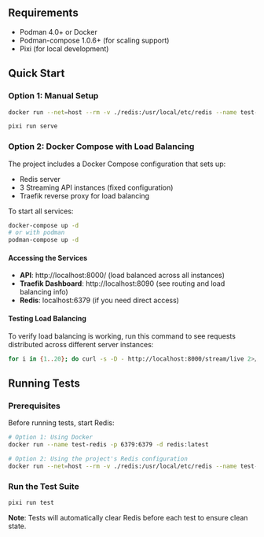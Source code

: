 ## Requirements

- Podman 4.0+ or Docker
- Podman-compose 1.0.6+ (for scaling support)
- Pixi (for local development)

## Quick Start

### Option 1: Manual Setup

```sh
docker run --net=host --rm -v ./redis:/usr/local/etc/redis --name test-redis redis redis-server /usr/local/etc/redis/redis.conf

pixi run serve
```

### Option 2: Docker Compose with Load Balancing

The project includes a Docker Compose configuration that sets up:
- Redis server
- 3 Streaming API instances (fixed configuration)
- Traefik reverse proxy for load balancing

To start all services:
```sh
docker-compose up -d
# or with podman
podman-compose up -d
```

#### Accessing the Services

- **API**: http://localhost:8000/ (load balanced across all instances)
- **Traefik Dashboard**: http://localhost:8090 (see routing and load balancing info)
- **Redis**: localhost:6379 (if you need direct access)

#### Testing Load Balancing

To verify load balancing is working, run this command to see requests distributed across different server instances:
```sh
for i in {1..20}; do curl -s -D - http://localhost:8000/stream/live 2>/dev/null | grep X-Server-Host; done | sort
```

## Running Tests

### Prerequisites

Before running tests, start Redis:

```sh
# Option 1: Using Docker
docker run --name test-redis -p 6379:6379 -d redis:latest

# Option 2: Using the project's Redis configuration
docker run --net=host --rm -v ./redis:/usr/local/etc/redis --name test-redis redis redis-server /usr/local/etc/redis/redis.conf
```

### Run the Test Suite

```sh
pixi run test
```

**Note**: Tests will automatically clear Redis before each test to ensure clean state.
